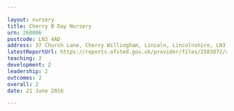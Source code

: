 ```yaml
---

layout: nursery
title: Cherry B Day Nursery
urn: 260006
postcode: LN3 4AD
address: 37 Church Lane, Cherry Willingham, Lincoln, Lincolnshire, LN3 4AD
latestReportUrl: https://reports.ofsted.gov.uk/provider/files/2583072/urn/260006.pdf
teaching: 2
development: 2
leadership: 2
outcomes: 2
overall: 2
date: 21 June 2016

---
```

